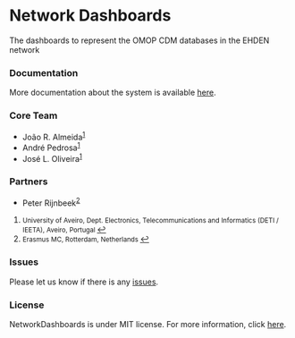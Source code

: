 # Network Dashboards
The dashboards to represent the OMOP CDM databases in the EHDEN network

### Documentation

More documentation about the system is available [here](https://github.com/EHDEN/NetworkDashboards/wiki).

### Core Team
* João R. Almeida<sup id="a1">[1](#f1)</sup>
* André Pedrosa<sup id="a1">[1](#f1)</sup>
* José L. Oliveira<sup id="a1">[1](#f1)</sup>

### Partners
* Peter Rijnbeek<sup id="a2">[2](#f2)</sup>

 1. <small id="f1"> University of Aveiro, Dept. Electronics, Telecommunications and Informatics (DETI / IEETA), Aveiro, Portugal </small> [↩](#a1)
2. <small id="f4"> Erasmus MC, Rotterdam, Netherlands  </small> [↩](#a4)

### Issues
Please let us know if there is any
[issues](https://github.com/EHDEN/NetworkDashboards/issues).

### License
NetworkDashboards is under MIT license. For more information, click
[here](https://opensource.org/licenses/MIT).

